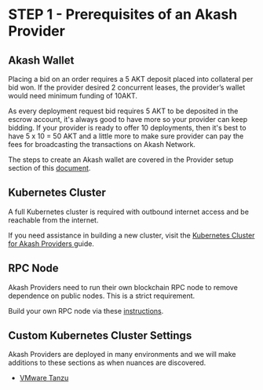 # STEP 1 - Prerequisites of an Akash Provider

## Akash Wallet

Placing a bid on an order requires a 5 AKT deposit placed into collateral per bid won. If the provider desired 2 concurrent leases, the provider’s wallet would need minimum funding of 10AKT.

As every deployment request bid requires 5 AKT to be deposited in the escrow account, it's always good to have more so your provider can keep bidding. If your provider is ready to offer 10 deployments, then it's best to have 5 x 10 = 50 AKT and a little more to make sure provider can pay the fees for broadcasting the transactions on Akash Network.

The steps to create an Akash wallet are covered in the Provider setup section of this [document](https://docs.akash.network/token/keplr).

## **Kubernetes Cluster**

A full Kubernetes cluster is required with outbound internet access and be reachable from the internet.

If you need assistance in building a new cluster, visit the [Kubernetes Cluster for Akash Providers ](../kubernetes-cluster-for-akash-providers/)guide.

## RPC Node

Akash Providers need to run their own blockchain RPC node to remove dependence on public nodes.  This is a strict requirement.&#x20;

Build your own RPC node via these [instructions](../../../akash-nodes/run-an-akash-node/).

## Custom Kubernetes Cluster Settings

Akash Providers are deployed in many environments and we will make additions to these sections as when nuances are discovered.

* [VMware Tanzu](../../../providers/custom-kubernetes-cluster-settings/vmware-tanzu.md)
